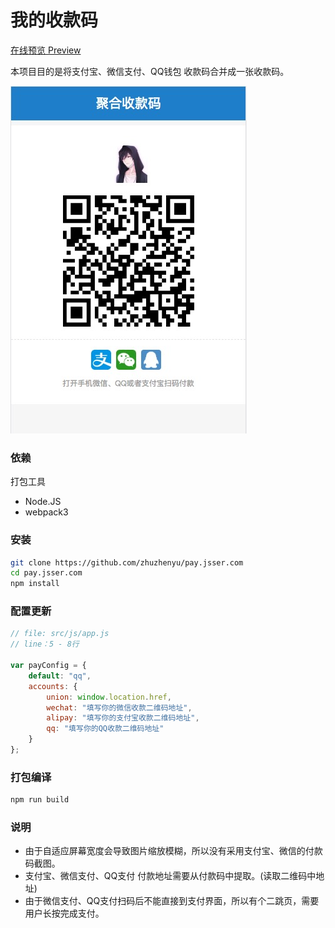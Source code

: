 # 我的收款码

<a href="https://pay.jsser.com?src=github" target="_blank">在线预览 Preview</a>

本项目目的是将支付宝、微信支付、QQ钱包 收款码合并成一张收款码。

![聚合收款码](screenshot.jpg "收款码")

### 依赖

打包工具

* Node.JS
* webpack3

### 安装

```bash
git clone https://github.com/zhuzhenyu/pay.jsser.com
cd pay.jsser.com
npm install
```


### 配置更新

```js
// file: src/js/app.js 
// line：5 - 8行

var payConfig = {
    default: "qq",
    accounts: {
        union: window.location.href,
        wechat: "填写你的微信收款二维码地址",
        alipay: "填写你的支付宝收款二维码地址",
        qq: "填写你的QQ收款二维码地址"
    }
};

```

### 打包编译
```bash
npm run build
```

### 说明

* 由于自适应屏幕宽度会导致图片缩放模糊，所以没有采用支付宝、微信的付款码截图。
* 支付宝、微信支付、QQ支付 付款地址需要从付款码中提取。(读取二维码中地址)
* 由于微信支付、QQ支付扫码后不能直接到支付界面，所以有个二跳页，需要用户长按完成支付。





